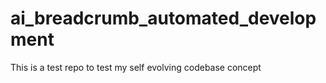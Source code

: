 # ai_breadcrumb_automated_development
This is a test repo to test my self evolving codebase concept
